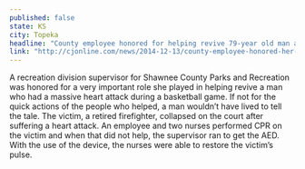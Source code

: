 ```yaml
---
published: false
state: KS
city: Topeka
headline: "County employee honored for helping revive 79-year old man after heart attack"
link: "http://cjonline.com/news/2014-12-13/county-employee-honored-her-response-after-medical-emergencies"
---
```


A recreation division supervisor for Shawnee County Parks and Recreation was honored for a very important role she played in helping revive a man who had a massive heart attack during a basketball game. If not for the quick actions of the people who helped, a man wouldn’t have lived to tell the tale. The victim, a retired firefighter, collapsed on the court after suffering a heart attack. An employee and two nurses performed CPR on the victim and when that did not help, the supervisor ran to get the AED. With the use of the device, the nurses were able to restore the victim’s pulse. 